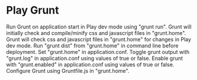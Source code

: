 # Play Grunt

Run Grunt on application start in Play dev mode using "grunt run".
Grunt will initially check and compile/minify css and javascript files in "grunt.home".
Grunt will check css and javascript files in "grunt.home" for changes in Play dev mode.
Run "grunt dist" from "grunt.home" in command line before deployment.
Set "grunt.home" in application.conf.
Toggle grunt output with "grunt.log" in application.conf using values of true or false.
Enable grunt with "grunt.enabled" in application.conf using values of true or false.
Configure Grunt using Gruntfile.js in "grunt.home".
